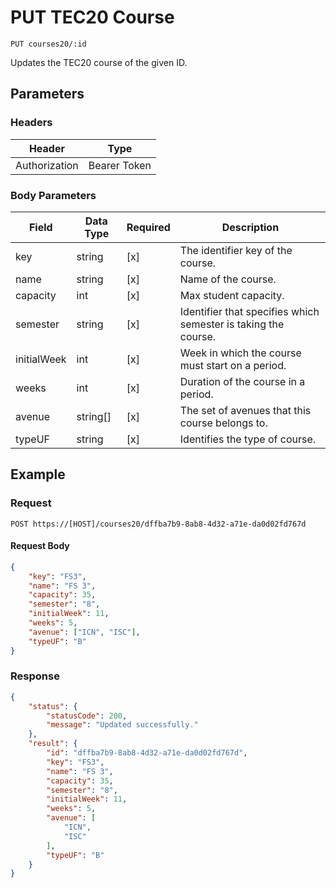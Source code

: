 # PUT TEC20 Course

    PUT courses20/:id
    
Updates the TEC20 course of the given ID.

## Parameters

### Headers
Header | Type
--- | ---
Authorization | Bearer Token

### Body Parameters

Field | Data Type | Required | Description
--- | --- | --- | ---
key | string | [x] | The identifier key of the course.
name | string | [x] | Name of the course.
capacity | int | [x] | Max student capacity.
semester | string | [x] | Identifier that specifies which semester is taking the course.
initialWeek | int | [x] | Week in which the course must start on a period.
weeks | int | [x] | Duration of the course in a period.
avenue | string[] | [x] | The set of avenues that this course belongs to.
typeUF | string | [x] | Identifies the type of course.

## Example
### Request

    POST https://[HOST]/courses20/dffba7b9-8ab8-4d32-a71e-da0d02fd767d

#### Request Body    
```json
{
    "key": "FS3",
    "name": "FS 3",
    "capacity": 35,
    "semester": "8",
    "initialWeek": 11,
    "weeks": 5,
    "avenue": ["ICN", "ISC"],
    "typeUF": "B"
}
```

### Response
``` json
{
    "status": {
        "statusCode": 200,
        "message": "Updated successfully."
    },
    "result": {
        "id": "dffba7b9-8ab8-4d32-a71e-da0d02fd767d",
        "key": "FS3",
        "name": "FS 3",
        "capacity": 35,
        "semester": "8",
        "initialWeek": 11,
        "weeks": 5,
        "avenue": [
            "ICN",
            "ISC"
        ],
        "typeUF": "B"
    }
}
```

[CourseInfo]: /server/api-docs/courses/CourseInfo.md